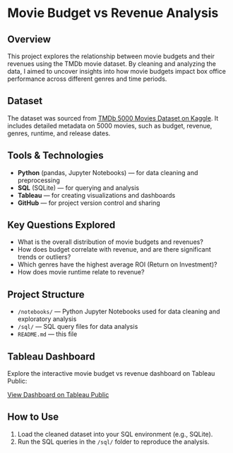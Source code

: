 # Movie Budget vs Revenue Analysis

## Overview  
This project explores the relationship between movie budgets and their revenues using the TMDb movie dataset. By cleaning and analyzing the data, I aimed to uncover insights into how movie budgets impact box office performance across different genres and time periods.

## Dataset  
The dataset was sourced from [TMDb 5000 Movies Dataset on Kaggle](https://www.kaggle.com/tmdb/tmdb-movie-metadata). It includes detailed metadata on 5000 movies, such as budget, revenue, genres, runtime, and release dates.

## Tools & Technologies  
- **Python** (pandas, Jupyter Notebooks) — for data cleaning and preprocessing  
- **SQL** (SQLite) — for querying and analysis  
- **Tableau** — for creating visualizations and dashboards  
- **GitHub** — for project version control and sharing

## Key Questions Explored  
- What is the overall distribution of movie budgets and revenues?  
- How does budget correlate with revenue, and are there significant trends or outliers?  
- Which genres have the highest average ROI (Return on Investment)?  
- How does movie runtime relate to revenue? 

## Project Structure  
- `/notebooks/` — Python Jupyter Notebooks used for data cleaning and exploratory analysis  
- `/sql/` — SQL query files for data analysis   
- `README.md` — this file

## Tableau Dashboard  
Explore the interactive movie budget vs revenue dashboard on Tableau Public:

[View Dashboard on Tableau Public](https://public.tableau.com/app/profile/chris.chugg/viz/tmdb_17526186189750/Dashboard1)

## How to Use  
1. Load the cleaned dataset into your SQL environment (e.g., SQLite).  
2. Run the SQL queries in the `/sql/` folder to reproduce the analysis.  


